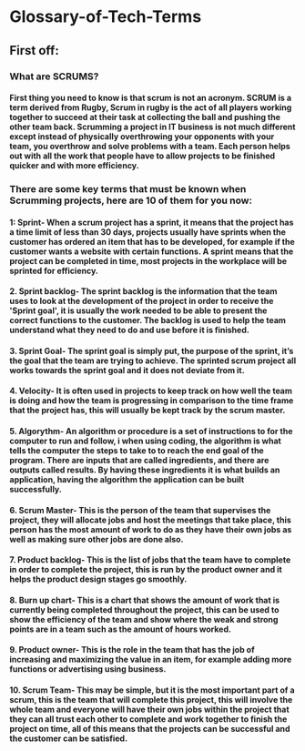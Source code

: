 # Glossary-of-Tech-Terms

## First off:

### What are SCRUMS?

#### First thing you need to know is that scrum is not an acronym. SCRUM is a term derived from Rugby, Scrum in rugby is the act of all players working together to succeed at their task at collecting the ball and pushing the other team back. Scrumming a project in IT business is not much different except instead of physically overthrowing your opponents with your team, you overthrow and solve problems with a team. Each person helps out with all the work that people have to allow projects to be finished quicker and with more efficiency.

### There are some key terms that must be known when Scrumming projects, here are 10 of them for you now:

#### 1: Sprint- When a scrum project has a sprint, it means that the project has a time limit of less than 30 days, projects usually have sprints when the customer has ordered an item that has to be developed, for example if the customer wants a website with certain functions. A sprint means that the project can be completed in time, most projects in the workplace will be sprinted for efficiency. 

#### 2. Sprint backlog- The sprint backlog is the information that the team uses to look at the development of the project in order to receive the 'Sprint goal', it is usually the work needed to be able to present the correct functions to the customer. The backlog is used to help the team understand what they need to do and use before it is finished.

#### 3. Sprint Goal- The sprint goal is simply put, the purpose of the sprint, it’s the goal that the team are trying to achieve. The sprinted scrum project all works towards the sprint goal and it does not deviate from it.

#### 4. Velocity- It is often used in projects to keep track on how well the team is doing and how the team is progressing in comparison to the time frame that the project has, this will usually be kept track by the scrum master.

#### 5. Algorythm- An algorithm or procedure is a set of instructions to for the computer to run and follow, i when using coding, the algorithm is what tells the computer the steps to take to to reach the end goal of the program. There are inputs that are called ingredients, and there are outputs called results. By having these ingredients it is what builds an application, having the algorithm the application can be built successfully.

#### 6. Scrum Master- This is the person of the team that supervises the project, they will allocate jobs and host the meetings that take place, this person has the most amount of work to do as they have their own jobs as well as making sure other jobs are done also.

#### 7. Product backlog- This is the list of jobs that the team have to complete in order to complete the project, this is run by the product owner and it helps the product design stages go smoothly.

#### 8. Burn up chart- This is a chart that shows the amount of work that is currently being completed throughout the project, this can be used to show the efficiency of the team and show where the weak and strong points are in a team such as the amount of hours worked.

#### 9. Product owner- This is the role in the team that has the job of increasing and maximizing the value in an item, for example adding more functions or advertising using business.

#### 10. Scrum Team- This may be simple, but it is the most important part of a scrum, this is the team that will complete this project, this will involve the whole team and everyone will have their own jobs within the project that they can all trust each other to complete and work together to finish the project on time, all of this means that the projects can be successful and the customer can be satisfied.
